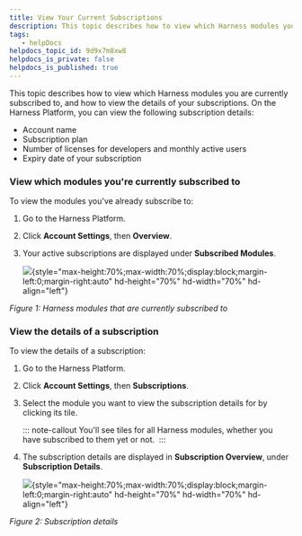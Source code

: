 ```yaml
---
title: View Your Current Subscriptions
description: This topic describes how to view which Harness modules you are currently subscribed to, and how to view the details of your subscriptions. On the Harness Platform, you can view the following subscrip…
tags: 
   - helpDocs
helpdocs_topic_id: 9d9x7m8xw8
helpdocs_is_private: false
helpdocs_is_published: true
---
```


This topic describes how to view which Harness modules you are currently
subscribed to, and how to view the details of your subscriptions. On the
Harness Platform, you can view the following subscription details:

-   Account name
-   Subscription plan
-   Number of licenses for developers and monthly active users 
-   Expiry date of your subscription

### View which modules you're currently subscribed to

To view the modules you've already subscribe to:

1.  Go to the Harness Platform.

2.  Click **Account Settings**, then **Overview**. 

3.  Your active subscriptions are displayed under **Subscribed
    Modules**.

    ![](https://files.helpdocs.io/kw8ldg1itf/articles/9d9x7m8xw8/1663860087377/screenshot-2022-09-22-at-16-19-52.png){style="max-height:70%;max-width:70%;display:block;margin-left:0;margin-right:auto"
    hd-height="70%" hd-width="70%" hd-align="left"}

*Figure 1: Harness modules that are currently subscribed to*

### View the details of a subscription 

To view the details of a subscription: 

1.  Go to the Harness Platform.

2.  Click **Account Settings**, then **Subscriptions**. 

3.  Select the module you want to view the subscription details for by
    clicking its tile.

    ::: note-callout
    You'll see tiles for all Harness modules, whether you have
    subscribed to them yet or not. 
    :::

4.  The subscription details are displayed in **Subscription Overview**,
    under **Subscription Details**.  

    ![](https://files.helpdocs.io/kw8ldg1itf/articles/9d9x7m8xw8/1663860144882/screenshot-2022-09-22-at-16-21-09.png){style="max-height:70%;max-width:70%;display:block;margin-left:0;margin-right:auto"
    hd-height="70%" hd-width="70%" hd-align="left"}

*Figure 2: Subscription details*
